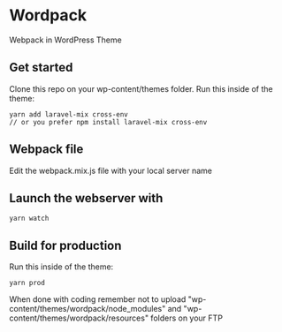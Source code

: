 # Wordpack
Webpack in WordPress Theme

## Get started
Clone this repo on your wp-content/themes folder. Run this inside of the theme:

```
yarn add laravel-mix cross-env
// or you prefer npm install laravel-mix cross-env
```

## Webpack file
Edit the webpack.mix.js file with your local server name

## Launch the webserver with

`yarn watch`

## Build for production
Run this inside of the theme:

`yarn prod`

When done with coding remember not to upload "wp-content/themes/wordpack/node_modules" and "wp-content/themes/wordpack/resources" folders on your FTP